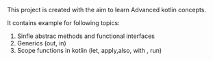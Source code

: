This project is created with the aim to learn Advanced kotlin concepts. 

It contains example for following topics:

1. Sinfle abstrac methods and functional interfaces
2. Generics (out, in)
3. Scope functions in kotlin (let, apply,also, with , run)
